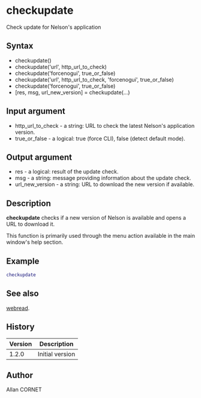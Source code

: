 # checkupdate

Check update for Nelson's application

## Syntax

- checkupdate()
- checkupdate('url', http_url_to_check)
- checkupdate('forcenogui', true_or_false)
- checkupdate('url', http_url_to_check, 'forcenogui', true_or_false)
- checkupdate('forcenogui', true_or_false)
- [res, msg, url_new_version] = checkupdate(...)

## Input argument

- http_url_to_check - a string: URL to check the latest Nelson's application version.
- true_or_false - a logical: true (force CLI), false (detect default mode).

## Output argument

- res - a logical: result of the update check.
- msg - a string: message providing information about the update check.
- url_new_version - a string: URL to download the new version if available.

## Description

  <p><b>checkupdate</b> checks if a new version of Nelson is available and opens a URL to download it.</p>
  <p>This function is primarily used through the menu action available in the main window's help section.</p>

## Example

```matlab
checkupdate
```

## See also

[webread](webread.md).

## History

| Version | Description     |
| ------- | --------------- |
| 1.2.0   | Initial version |

## Author

Allan CORNET
